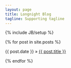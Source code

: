 ```yaml
---
layout: page
title: Longnight Blog
tagline: Supporting tagline
---
```

{% include JB/setup %}

<div class="posts">
  {% for post in site.posts %}
    <p><span>{{ post.date }}</span> &raquo; <a href="{{ BASE_PATH }}{{ post.url }}">{{ post.title }}</a></p>
  {% endfor %}
</div>
